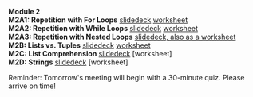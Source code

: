 <b>Module 2</b>  
<b>M2A1: Repetition with For Loops</b> [slidedeck](https://www.dropbox.com/scl/fi/cia8fxkh90jdrtipq35yy/M2A1-Repetition-with-For-Loops.pptx?rlkey=tvkpp0edlslp067ys9krdpwif&dl=0) [worksheet](https://docs.google.com/document/d/1uWVUKiBbIOc2JYD4vdcEZmrzvpIZKw6UiP6uCYEDFbY/edit?usp=sharing)      
<b>M2A2: Repetition with While Loops</b> [slidedeck](https://tinyurl.com/yunjzwyj) [worksheet](https://docs.google.com/document/d/1PqBxlZotjz7M97SrrPSgpVQcnWzTRoFO-f_fJ9jVOCk/edit?tab=t.0#heading=h.d7dsqin0pq0r)  
<b>M2A3: Repetition with Nested Loops</b> [slidedeck, also as a worksheet](https://www.dropbox.com/scl/fi/ut9lqab9viudy2m3msnhn/M2A3-Repetition-with-Nested-Loops.pptx?rlkey=g3cjryzfd6nool4kf2drog2z9&dl=0)     
<b>M2B: Lists vs. Tuples</b> [slidedeck](https://tinyurl.com/2m4ur4r8) [worksheet](https://docs.google.com/document/d/1mKxMZTQ7ynadc5cqnV7-QOFeuHyAx9zNOKKERM6srGk/edit?tab=t.0)  
<b>M2C: List Comprehension</b> [slidedeck](https://www.dropbox.com/scl/fi/ckly5jinlw68mgd2ahtdz/M2C-List-Comprehension.pptx?rlkey=1gndq7h5jxr7nwudz1bf16fok&dl=0) [worksheet]  
<b>M2D: Strings</b> [slidedeck](https://www.dropbox.com/scl/fi/1ont1p4cmjq2r2y6ouiif/M2D-Strings.pptx?rlkey=uae74q8hwcbljulxkly27ojpx&dl=0) [worksheet]  

Reminder: Tomorrow's meeting will begin with a 30-minute quiz. Please arrive on time!
